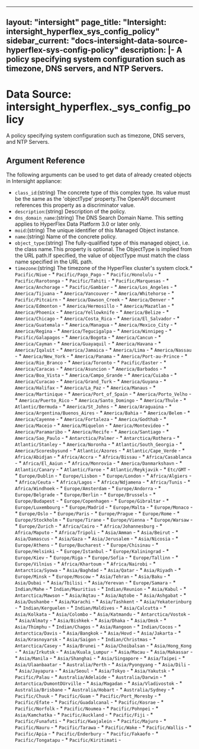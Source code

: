 
---
layout: "intersight"
page_title: "Intersight: intersight_hyperflex_sys_config_policy"
sidebar_current: "docs-intersight-data-source-hyperflex-sys-config-policy"
description: |-
A policy specifying system configuration such as timezone, DNS servers, and NTP Servers.
---

# Data Source: intersight_hyperflex._sys_config_policy
A policy specifying system configuration such as timezone, DNS servers, and NTP Servers.
## Argument Reference
The following arguments can be used to get data of already created objects in Intersight appliance:
* `class_id`:(string) The concrete type of this complex type. Its value must be the same as the 'objectType' property.The OpenAPI document references this property as a discriminator value. 
* `description`:(string) Description of the policy. 
* `dns_domain_name`:(string) The DNS Search Domain Name. This setting applies to HyperFlex Data Platform 3.0 or later only. 
* `moid`:(string) The unique identifier of this Managed Object instance. 
* `name`:(string) Name of the concrete policy. 
* `object_type`:(string) The fully-qualified type of this managed object, i.e. the class name.This property is optional. The ObjectType is implied from the URL path.If specified, the value of objectType must match the class name specified in the URL path. 
* `timezone`:(string) The timezone of the HyperFlex cluster's system clock.* `Pacific/Niue` - * `Pacific/Pago_Pago` - * `Pacific/Honolulu` - * `Pacific/Rarotonga` - * `Pacific/Tahiti` - * `Pacific/Marquesas` - * `America/Anchorage` - * `Pacific/Gambier` - * `America/Los_Angeles` - * `America/Tijuana` - * `America/Vancouver` - * `America/Whitehorse` - * `Pacific/Pitcairn` - * `America/Dawson_Creek` - * `America/Denver` - * `America/Edmonton` - * `America/Hermosillo` - * `America/Mazatlan` - * `America/Phoenix` - * `America/Yellowknife` - * `America/Belize` - * `America/Chicago` - * `America/Costa_Rica` - * `America/El_Salvador` - * `America/Guatemala` - * `America/Managua` - * `America/Mexico_City` - * `America/Regina` - * `America/Tegucigalpa` - * `America/Winnipeg` - * `Pacific/Galapagos` - * `America/Bogota` - * `America/Cancun` - * `America/Cayman` - * `America/Guayaquil` - * `America/Havana` - * `America/Iqaluit` - * `America/Jamaica` - * `America/Lima` - * `America/Nassau` - * `America/New_York` - * `America/Panama` - * `America/Port-au-Prince` - * `America/Rio_Branco` - * `America/Toronto` - * `Pacific/Easter` - * `America/Caracas` - * `America/Asuncion` - * `America/Barbados` - * `America/Boa_Vista` - * `America/Campo_Grande` - * `America/Cuiaba` - * `America/Curacao` - * `America/Grand_Turk` - * `America/Guyana` - * `America/Halifax` - * `America/La_Paz` - * `America/Manaus` - * `America/Martinique` - * `America/Port_of_Spain` - * `America/Porto_Velho` - * `America/Puerto_Rico` - * `America/Santo_Domingo` - * `America/Thule` - * `Atlantic/Bermuda` - * `America/St_Johns` - * `America/Araguaina` - * `America/Argentina/Buenos_Aires` - * `America/Bahia` - * `America/Belem` - * `America/Cayenne` - * `America/Fortaleza` - * `America/Godthab` - * `America/Maceio` - * `America/Miquelon` - * `America/Montevideo` - * `America/Paramaribo` - * `America/Recife` - * `America/Santiago` - * `America/Sao_Paulo` - * `Antarctica/Palmer` - * `Antarctica/Rothera` - * `Atlantic/Stanley` - * `America/Noronha` - * `Atlantic/South_Georgia` - * `America/Scoresbysund` - * `Atlantic/Azores` - * `Atlantic/Cape_Verde` - * `Africa/Abidjan` - * `Africa/Accra` - * `Africa/Bissau` - * `Africa/Casablanca` - * `Africa/El_Aaiun` - * `Africa/Monrovia` - * `America/Danmarkshavn` - * `Atlantic/Canary` - * `Atlantic/Faroe` - * `Atlantic/Reykjavik` - * `Etc/GMT` - * `Europe/Dublin` - * `Europe/Lisbon` - * `Europe/London` - * `Africa/Algiers` - * `Africa/Ceuta` - * `Africa/Lagos` - * `Africa/Ndjamena` - * `Africa/Tunis` - * `Africa/Windhoek` - * `Europe/Amsterdam` - * `Europe/Andorra` - * `Europe/Belgrade` - * `Europe/Berlin` - * `Europe/Brussels` - * `Europe/Budapest` - * `Europe/Copenhagen` - * `Europe/Gibraltar` - * `Europe/Luxembourg` - * `Europe/Madrid` - * `Europe/Malta` - * `Europe/Monaco` - * `Europe/Oslo` - * `Europe/Paris` - * `Europe/Prague` - * `Europe/Rome` - * `Europe/Stockholm` - * `Europe/Tirane` - * `Europe/Vienna` - * `Europe/Warsaw` - * `Europe/Zurich` - * `Africa/Cairo` - * `Africa/Johannesburg` - * `Africa/Maputo` - * `Africa/Tripoli` - * `Asia/Amman` - * `Asia/Beirut` - * `Asia/Damascus` - * `Asia/Gaza` - * `Asia/Jerusalem` - * `Asia/Nicosia` - * `Europe/Athens` - * `Europe/Bucharest` - * `Europe/Chisinau` - * `Europe/Helsinki` - * `Europe/Istanbul` - * `Europe/Kaliningrad` - * `Europe/Kiev` - * `Europe/Riga` - * `Europe/Sofia` - * `Europe/Tallinn` - * `Europe/Vilnius` - * `Africa/Khartoum` - * `Africa/Nairobi` - * `Antarctica/Syowa` - * `Asia/Baghdad` - * `Asia/Qatar` - * `Asia/Riyadh` - * `Europe/Minsk` - * `Europe/Moscow` - * `Asia/Tehran` - * `Asia/Baku` - * `Asia/Dubai` - * `Asia/Tbilisi` - * `Asia/Yerevan` - * `Europe/Samara` - * `Indian/Mahe` - * `Indian/Mauritius` - * `Indian/Reunion` - * `Asia/Kabul` - * `Antarctica/Mawson` - * `Asia/Aqtau` - * `Asia/Aqtobe` - * `Asia/Ashgabat` - * `Asia/Dushanbe` - * `Asia/Karachi` - * `Asia/Tashkent` - * `Asia/Yekaterinburg` - * `Indian/Kerguelen` - * `Indian/Maldives` - * `Asia/Calcutta` - * `Asia/Kolkata` - * `Asia/Colombo` - * `Asia/Katmandu` - * `Antarctica/Vostok` - * `Asia/Almaty` - * `Asia/Bishkek` - * `Asia/Dhaka` - * `Asia/Omsk` - * `Asia/Thimphu` - * `Indian/Chagos` - * `Asia/Rangoon` - * `Indian/Cocos` - * `Antarctica/Davis` - * `Asia/Bangkok` - * `Asia/Hovd` - * `Asia/Jakarta` - * `Asia/Krasnoyarsk` - * `Asia/Saigon` - * `Indian/Christmas` - * `Antarctica/Casey` - * `Asia/Brunei` - * `Asia/Choibalsan` - * `Asia/Hong_Kong` - * `Asia/Irkutsk` - * `Asia/Kuala_Lumpur` - * `Asia/Macau` - * `Asia/Makassar` - * `Asia/Manila` - * `Asia/Shanghai` - * `Asia/Singapore` - * `Asia/Taipei` - * `Asia/Ulaanbaatar` - * `Australia/Perth` - * `Asia/Pyongyang` - * `Asia/Dili` - * `Asia/Jayapura` - * `Asia/Seoul` - * `Asia/Tokyo` - * `Asia/Yakutsk` - * `Pacific/Palau` - * `Australia/Adelaide` - * `Australia/Darwin` - * `Antarctica/DumontDUrville` - * `Asia/Magadan` - * `Asia/Vladivostok` - * `Australia/Brisbane` - * `Australia/Hobart` - * `Australia/Sydney` - * `Pacific/Chuuk` - * `Pacific/Guam` - * `Pacific/Port_Moresby` - * `Pacific/Efate` - * `Pacific/Guadalcanal` - * `Pacific/Kosrae` - * `Pacific/Norfolk` - * `Pacific/Noumea` - * `Pacific/Pohnpei` - * `Asia/Kamchatka` - * `Pacific/Auckland` - * `Pacific/Fiji` - * `Pacific/Funafuti` - * `Pacific/Kwajalein` - * `Pacific/Majuro` - * `Pacific/Nauru` - * `Pacific/Tarawa` - * `Pacific/Wake` - * `Pacific/Wallis` - * `Pacific/Apia` - * `Pacific/Enderbury` - * `Pacific/Fakaofo` - * `Pacific/Tongatapu` - * `Pacific/Kiritimati` - 
